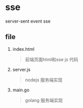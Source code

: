 # sse
server-sent event sse

## file
1. index.html
   > 前端页面html和sse js 代码
2. server.js
   > nodejs 服务端实现
3. main.go 
   > golang 服务端实现
   
